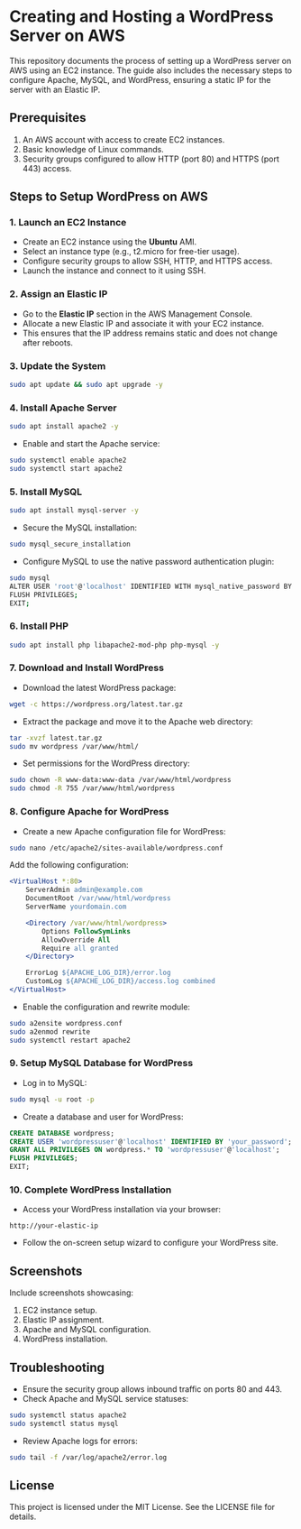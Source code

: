 # Creating and Hosting a WordPress Server on AWS

This repository documents the process of setting up a WordPress server on AWS using an EC2 instance. The guide also includes the necessary steps to configure Apache, MySQL, and WordPress, ensuring a static IP for the server with an Elastic IP.

## Prerequisites

1. An AWS account with access to create EC2 instances.
2. Basic knowledge of Linux commands.
3. Security groups configured to allow HTTP (port 80) and HTTPS (port 443) access.

## Steps to Setup WordPress on AWS

### 1. Launch an EC2 Instance

- Create an EC2 instance using the **Ubuntu** AMI.
- Select an instance type (e.g., t2.micro for free-tier usage).
- Configure security groups to allow SSH, HTTP, and HTTPS access.
- Launch the instance and connect to it using SSH.

### 2. Assign an Elastic IP

- Go to the **Elastic IP** section in the AWS Management Console.
- Allocate a new Elastic IP and associate it with your EC2 instance.
- This ensures that the IP address remains static and does not change after reboots.

### 3. Update the System

```bash
sudo apt update && sudo apt upgrade -y
```

### 4. Install Apache Server

```bash
sudo apt install apache2 -y
```

- Enable and start the Apache service:

```bash
sudo systemctl enable apache2
sudo systemctl start apache2
```

### 5. Install MySQL

```bash
sudo apt install mysql-server -y
```

- Secure the MySQL installation:

```bash
sudo mysql_secure_installation
```

- Configure MySQL to use the native password authentication plugin:

```bash
sudo mysql
ALTER USER 'root'@'localhost' IDENTIFIED WITH mysql_native_password BY 'your_password';
FLUSH PRIVILEGES;
EXIT;
```

### 6. Install PHP

```bash
sudo apt install php libapache2-mod-php php-mysql -y
```

### 7. Download and Install WordPress

- Download the latest WordPress package:

```bash
wget -c https://wordpress.org/latest.tar.gz
```

- Extract the package and move it to the Apache web directory:

```bash
tar -xvzf latest.tar.gz
sudo mv wordpress /var/www/html/
```

- Set permissions for the WordPress directory:

```bash
sudo chown -R www-data:www-data /var/www/html/wordpress
sudo chmod -R 755 /var/www/html/wordpress
```

### 8. Configure Apache for WordPress

- Create a new Apache configuration file for WordPress:

```bash
sudo nano /etc/apache2/sites-available/wordpress.conf
```

Add the following configuration:

```apache
<VirtualHost *:80>
    ServerAdmin admin@example.com
    DocumentRoot /var/www/html/wordpress
    ServerName yourdomain.com

    <Directory /var/www/html/wordpress>
        Options FollowSymLinks
        AllowOverride All
        Require all granted
    </Directory>

    ErrorLog ${APACHE_LOG_DIR}/error.log
    CustomLog ${APACHE_LOG_DIR}/access.log combined
</VirtualHost>
```

- Enable the configuration and rewrite module:

```bash
sudo a2ensite wordpress.conf
sudo a2enmod rewrite
sudo systemctl restart apache2
```

### 9. Setup MySQL Database for WordPress

- Log in to MySQL:

```bash
sudo mysql -u root -p
```

- Create a database and user for WordPress:

```sql
CREATE DATABASE wordpress;
CREATE USER 'wordpressuser'@'localhost' IDENTIFIED BY 'your_password';
GRANT ALL PRIVILEGES ON wordpress.* TO 'wordpressuser'@'localhost';
FLUSH PRIVILEGES;
EXIT;
```

### 10. Complete WordPress Installation

- Access your WordPress installation via your browser:

```
http://your-elastic-ip
```

- Follow the on-screen setup wizard to configure your WordPress site.

## Screenshots

Include screenshots showcasing:

1. EC2 instance setup.
2. Elastic IP assignment.
3. Apache and MySQL configuration.
4. WordPress installation.

## Troubleshooting

- Ensure the security group allows inbound traffic on ports 80 and 443.
- Check Apache and MySQL service statuses:

```bash
sudo systemctl status apache2
sudo systemctl status mysql
```

- Review Apache logs for errors:

```bash
sudo tail -f /var/log/apache2/error.log
```

## License

This project is licensed under the MIT License. See the LICENSE file for details.
